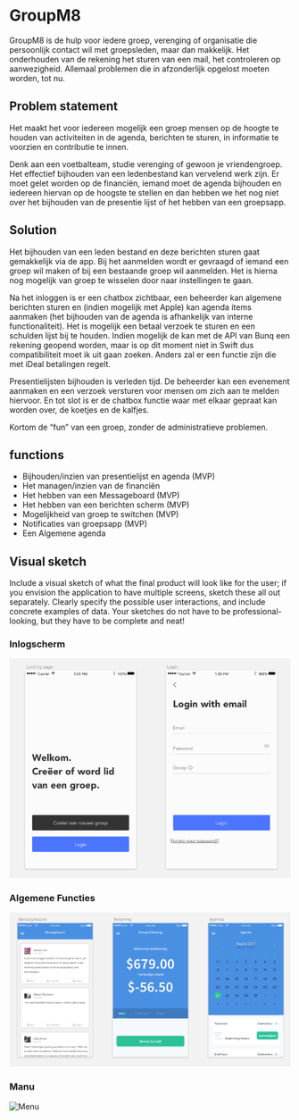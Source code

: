 # GroupM8

GroupM8 is de hulp voor iedere groep, verenging of organisatie die persoonlijk contact wil met groepsleden, maar dan makkelijk. Het onderhouden van de rekening het sturen van een mail, het controleren op aanwezigheid. Allemaal problemen die in afzonderlijk opgelost moeten worden, tot nu.

## Problem statement

Het maakt het voor iedereen mogelijk een groep mensen op de hoogte te houden van activiteiten in de agenda, berichten te sturen, in informatie te voorzien en contributie te innen.

Denk aan een voetbalteam, studie verenging of gewoon je vriendengroep. Het effectief bijhouden van een ledenbestand kan vervelend werk zijn. Er moet gelet worden op de financiën, iemand moet de agenda bijhouden en iedereen hiervan op de hoogste te stellen en dan hebben we het nog niet over het bijhouden van de presentie lijst of het hebben van een groepsapp.

## Solution

Het bijhouden van een leden bestand en deze berichten sturen gaat gemakkelijk via de app. Bij het aanmelden wordt er gevraagd of iemand een groep wil maken of bij een bestaande groep wil aanmelden. Het is hierna nog mogelijk van groep te wisselen door naar instellingen te gaan.

Na het inloggen is er een chatbox zichtbaar, een beheerder kan algemene berichten sturen en (indien mogelijk met Apple) kan agenda items aanmaken (het bijhouden van de agenda is afhankelijk van interne functionaliteit). Het is mogelijk een betaal verzoek te sturen en een schulden lijst bij te houden. Indien mogelijk de kan met de API van Bunq een rekening geopend worden, maar is op dit moment niet in Swift dus compatibiliteit moet ik uit gaan zoeken. Anders zal er een functie zijn die met iDeal betalingen regelt.

Presentielijsten bijhouden is verleden tijd. De beheerder kan een evenement aanmaken en een verzoek versturen voor mensen om zich aan te melden hiervoor.
En tot slot is er de chatbox functie waar met elkaar gepraat kan worden over, de koetjes en de kalfjes.

Kortom de “fun” van een groep, zonder de administratieve problemen.

## functions

-	Bijhouden/inzien van presentielijst en agenda (MVP)
-	Het managen/inzien van de financiën
-	Het hebben van een Messageboard (MVP)
-	Het hebben van een berichten scherm (MVP)
-	Mogelijkheid van groep te switchen (MVP)
-   Notificaties van groepsapp (MVP)
-	Een Algemene agenda

## Visual sketch
Include a visual sketch of what the final product will look like for the user; if you envision the application to have multiple screens, sketch these all out separately. Clearly specify the possible user interactions, and include concrete examples of data. Your sketches do not have to be professional-looking, but they have to be complete and neat!
### Inlogscherm
![Inlogscherm](doc/loggin_view.32.36.png)

### Algemene Functies
![Algemene Functies](doc/main_functions_app.32.44.png)

### Manu
![Menu](ddoc/menu_view.32.52.png)
